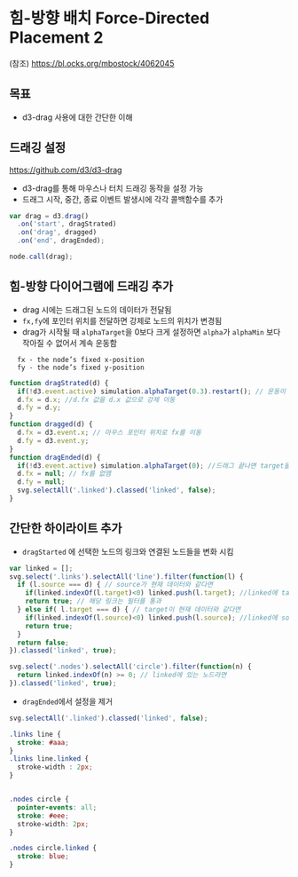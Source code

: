 힘-방향 배치 Force-Directed Placement 2
===

(참조) https://bl.ocks.org/mbostock/4062045

목표
---
-  d3-drag 사용에 대한 간단한 이해


드래깅 설정
---
https://github.com/d3/d3-drag

- d3-drag를 통해 마우스나 터치 드래깅 동작을 설정 가능
 - 드래그 시작, 중간, 종료 이벤트 발생시에 각각 콜백함수를 추가


```javascript
var drag = d3.drag() 
  .on('start', dragStrated)
  .on('drag', dragged)
  .on('end', dragEnded);

node.call(drag);
```

힘-방향 다이어그램에 드래깅 추가
---

- drag 시에는 드래그된 노드의 데이터가 전달됨
 - `fx,fy`에 포인터 위치를 전달하면 강제로 노드의 위치가 변경됨
 - drag가 시작될 때 `alphaTarget`을 0보다 크게 설정하면 `alpha`가 `alphaMin` 보다 작아질 수 없어서 계속 운동함

```
  fx - the node’s fixed x-position
  fy - the node’s fixed y-position
```

```javascript
function dragStrated(d) {
  if(!d3.event.active) simulation.alphaTarget(0.3).restart(); // 운동이 정지하지 않음 
  d.fx = d.x; //d.fx 값을 d.x 값으로 강제 이동
  d.fy = d.y;
}
function dragged(d) {
  d.fx = d3.event.x; // 마우스 포인터 위치로 fx를 이동
  d.fy = d3.event.y;
}
function dragEnded(d) {
  if(!d3.event.active) simulation.alphaTarget(0); //드래그 끝나면 target을 다시 0으로 설정 
  d.fx = null; // fx를 없앰
  d.fy = null;
  svg.selectAll('.linked').classed('linked', false);
}

```

간단한 하이라이트 추가
---
- `dragStarted` 에 선택한 노드의 링크와 연결된 노드들을 변화 시킴

```javascript
var linked = [];
svg.select('.links').selectAll('line').filter(function(l) { 
  if (l.source === d) { // source가 현재 데이터와 같다면
    if(linked.indexOf(l.target)<0) linked.push(l.target); //linked에 target이 없다면 해당 target을 추가
    return true; // 해당 링크는 필터를 통과
  } else if( l.target === d) { // target이 현재 데이터와 같다면
    if(linked.indexOf(l.source)<0) linked.push(l.source); //linked에 source가 없다면 해당 source를 추가 
    return true;
  }
  return false;
}).classed('linked', true);  

svg.select('.nodes').selectAll('circle').filter(function(n) {
  return linked.indexOf(n) >= 0; // linked에 있는 노드라면
}).classed('linked', true); 

```

- `dragEnded`에서 설정을 제거

```javascript
svg.selectAll('.linked').classed('linked', false);
```

```css
.links line {
  stroke: #aaa;
}
.links line.linked {
  stroke-width : 2px;
}


.nodes circle {
  pointer-events: all;
  stroke: #eee;
  stroke-width: 2px;
}

.nodes circle.linked {
  stroke: blue;
}
```
